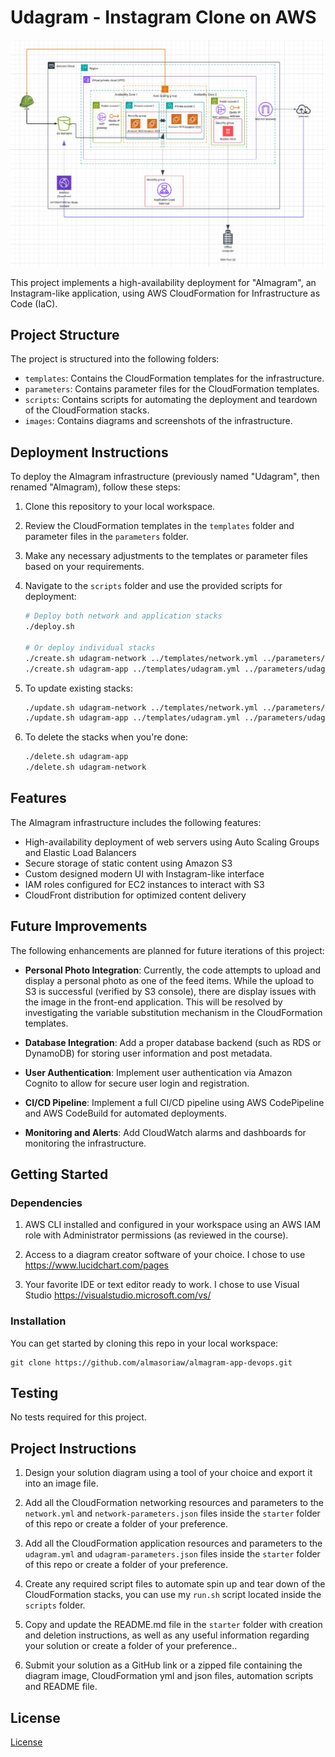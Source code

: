# Udagram - Instagram Clone on AWS

![Almagram Infrastructure Diagram](./images/aws_infrastructure_diagram_udagram.jpg)

This project implements a high-availability deployment for "Almagram", an Instagram-like application, using AWS CloudFormation for Infrastructure as Code (IaC).

## Project Structure

The project is structured into the following folders:

* `templates`: Contains the CloudFormation templates for the infrastructure.
* `parameters`: Contains parameter files for the CloudFormation templates.
* `scripts`: Contains scripts for automating the deployment and teardown of the CloudFormation stacks.
* `images`: Contains diagrams and screenshots of the infrastructure.

## Deployment Instructions

To deploy the Almagram infrastructure (previously named "Udagram", then renamed "Almagram), follow these steps:

1. Clone this repository to your local workspace.
2. Review the CloudFormation templates in the `templates` folder and parameter files in the `parameters` folder.
3. Make any necessary adjustments to the templates or parameter files based on your requirements.
4. Navigate to the `scripts` folder and use the provided scripts for deployment:

   ```bash
   # Deploy both network and application stacks
   ./deploy.sh
   
   # Or deploy individual stacks
   ./create.sh udagram-network ../templates/network.yml ../parameters/network-parameters.json
   ./create.sh udagram-app ../templates/udagram.yml ../parameters/udagram-parameters.json
   ```

5. To update existing stacks:
   ```bash
   ./update.sh udagram-network ../templates/network.yml ../parameters/network-parameters.json
   ./update.sh udagram-app ../templates/udagram.yml ../parameters/udagram-parameters.json
   ```

6. To delete the stacks when you're done:
   ```bash
   ./delete.sh udagram-app
   ./delete.sh udagram-network
   ```

## Features

The Almagram infrastructure includes the following features:

* High-availability deployment of web servers using Auto Scaling Groups and Elastic Load Balancers
* Secure storage of static content using Amazon S3
* Custom designed modern UI with Instagram-like interface
* IAM roles configured for EC2 instances to interact with S3
* CloudFront distribution for optimized content delivery

## Future Improvements

The following enhancements are planned for future iterations of this project:

* **Personal Photo Integration**: Currently, the code attempts to upload and display a personal photo as one of the feed items. While the upload to S3 is successful (verified by S3 console), there are display issues with the image in the front-end application. This will be resolved by investigating the variable substitution mechanism in the CloudFormation templates.

* **Database Integration**: Add a proper database backend (such as RDS or DynamoDB) for storing user information and post metadata.

* **User Authentication**: Implement user authentication via Amazon Cognito to allow for secure user login and registration.

* **CI/CD Pipeline**: Implement a full CI/CD pipeline using AWS CodePipeline and AWS CodeBuild for automated deployments.

* **Monitoring and Alerts**: Add CloudWatch alarms and dashboards for monitoring the infrastructure.

## Getting Started

### Dependencies

1. AWS CLI installed and configured in your workspace using an AWS IAM role with Administrator permissions (as reviewed in the course).

2. Access to a diagram creator software of your choice. I chose to use https://www.lucidchart.com/pages
 
3. Your favorite IDE or text editor ready to work. I chose to use Visual Studio https://visualstudio.microsoft.com/vs/

### Installation

You can get started by cloning this repo in your local workspace:

```
git clone https://github.com/almasoriaw/almagram-app-devops.git
```

## Testing

No tests required for this project.

## Project Instructions

1. Design your solution diagram using a tool of your choice and export it into an image file.

2. Add all the CloudFormation networking resources and parameters to the `network.yml` and `network-parameters.json` files inside the `starter` folder of this repo or create a folder of your preference.

3. Add all the CloudFormation application resources and parameters to the `udagram.yml` and `udagram-parameters.json` files inside the `starter` folder of this repo or create a folder of your preference.

4. Create any required script files to automate spin up and tear down of the CloudFormation stacks, you can use my `run.sh` script located inside the `scripts` folder. 

5. Copy and update the README.md file in the `starter` folder with creation and deletion instructions, as well as any useful information regarding your solution or create a folder of your preference..
   
6.  Submit your solution as a GitHub link or a zipped file containing the diagram image, CloudFormation yml and json files, automation scripts and README file.

## License

[License](LICENSE.txt)
